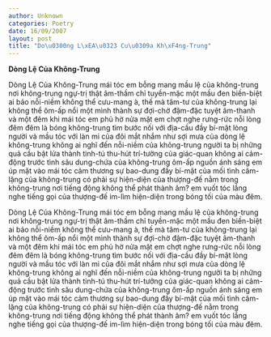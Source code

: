 ```yaml
---
author: Unknown
categories: Poetry
date: 16/09/2007
layout: post
title: "Do\u0300ng L\xEA\u0323 Cu\u0309a Kh\xF4ng-Trung"
---
```


**Dòng Lệ Của Không-Trung**

Dòng Lệ Của Không-Trung
mái tóc em bỗng mang mầu lệ của không-trung
nơi không-trung ngự-trị thật âm-thầm
chỉ tuyền-mặc một mầu đen biền-biệt
ai bảo nỗi-niềm không thể cưu-mang
à, thế mà tâm-tư của không-trung
lại không thể ôm-ấp nổi một mình
thành sự đợi-chờ đậm-đặc tuyệt âm-thanh
và một đêm khi mái tóc em phủ hờ nửa mặt
em chợt nghe rưng-rức nỗi lòng đêm
đêm là bóng không-trung tìm bước nối
với địa-cầu đầy bí-mật lòng người
và mầu tóc với làn mi của đôi mắt nhắm
như sợi mưa của dòng lệ không-trung
không ai nghĩ đến nỗi-niềm của không-trung
người ta bị những quả cầu bật lửa thành tinh-tú
thu-hút trí-tưởng của giác-quan
không ai cảm-động trước tình sâu dung-chứa
của không-trung ôm-ấp nguồn ánh sáng
em úp mặt vào mái tóc
cảm thương sự bao-dung đầy bí-mật
của mối tình câm-lặng của không-trung
có phải sự hiện-diện của thượng-đế
nằm trong không-trung
nơi tiếng động không thể phát thành âm?
em vuốt tóc lắng nghe tiếng gọi của thượng-đế
im-lìm hiện-diện trong bóng tối của màu đêm.

Dòng Lệ Của Không-Trung
mái tóc em bỗng mang mầu lệ của không-trung
nơi không-trung ngự-trị thật âm-thầm
chỉ tuyền-mặc một mầu đen biền-biệt
ai bảo nỗi-niềm không thể cưu-mang
à, thế mà tâm-tư của không-trung
lại không thể ôm-ấp nổi một mình
thành sự đợi-chờ đậm-đặc tuyệt âm-thanh
và một đêm khi mái tóc em phủ hờ nửa mặt
em chợt nghe rưng-rức nỗi lòng đêm
đêm là bóng không-trung tìm bước nối
với địa-cầu đầy bí-mật lòng người
và mầu tóc với làn mi của đôi mắt nhắm
như sợi mưa của dòng lệ không-trung
không ai nghĩ đến nỗi-niềm của không-trung
người ta bị những quả cầu bật lửa thành tinh-tú
thu-hút trí-tưởng của giác-quan
không ai cảm-động trước tình sâu dung-chứa
của không-trung ôm-ấp nguồn ánh sáng
em úp mặt vào mái tóc
cảm thương sự bao-dung đầy bí-mật
của mối tình câm-lặng của không-trung
có phải sự hiện-diện của thượng-đế
nằm trong không-trung
nơi tiếng động không thể phát thành âm?
em vuốt tóc lắng nghe tiếng gọi của thượng-đế
im-lìm hiện-diện trong bóng tối của màu đêm.
